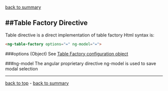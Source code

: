 ﻿[back to summary](summary.md)

##Table Factory Directive
------------------------------------------------------------------------
Table directive is a direct implementation of table factory
Html syntax is:

```html
<ng-table-factory options="=" ng-model="=">
```


###options
(Object) See [Table Factory configuration object](docs-configuration-table.md)


###ng-model
The angular proprietary directive ng-model is used to save modal selection 

------------------------------------------------------------------------

[back to top](#table-factory-directive) - [back to summary](summary.md)
